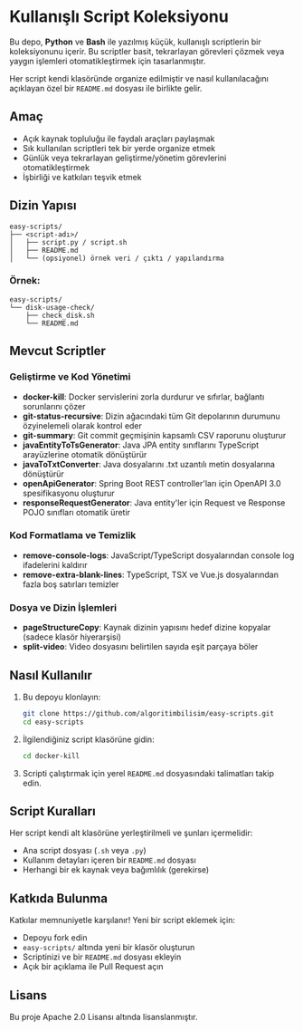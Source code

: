 # Kullanışlı Script Koleksiyonu

Bu depo, **Python** ve **Bash** ile yazılmış küçük, kullanışlı scriptlerin bir koleksiyonunu içerir. Bu scriptler basit, tekrarlayan görevleri çözmek veya yaygın işlemleri otomatikleştirmek için tasarlanmıştır.

Her script kendi klasöründe organize edilmiştir ve nasıl kullanılacağını açıklayan özel bir `README.md` dosyası ile birlikte gelir.

## Amaç

- Açık kaynak topluluğu ile faydalı araçları paylaşmak
- Sık kullanılan scriptleri tek bir yerde organize etmek
- Günlük veya tekrarlayan geliştirme/yönetim görevlerini otomatikleştirmek
- İşbirliği ve katkıları teşvik etmek

## Dizin Yapısı

```
easy-scripts/
├── <script-adı>/
│   ├── script.py / script.sh
│   ├── README.md
│   └── (opsiyonel) örnek veri / çıktı / yapılandırma
```

### Örnek:

```
easy-scripts/
└── disk-usage-check/
    ├── check_disk.sh
    └── README.md
```

## Mevcut Scriptler

### Geliştirme ve Kod Yönetimi
- **docker-kill**: Docker servislerini zorla durdurur ve sıfırlar, bağlantı sorunlarını çözer
- **git-status-recursive**: Dizin ağacındaki tüm Git depolarının durumunu özyinelemeli olarak kontrol eder
- **git-summary**: Git commit geçmişinin kapsamlı CSV raporunu oluşturur
- **javaEntityToTsGenerator**: Java JPA entity sınıflarını TypeScript arayüzlerine otomatik dönüştürür
- **javaToTxtConverter**: Java dosyalarını .txt uzantılı metin dosyalarına dönüştürür
- **openApiGenerator**: Spring Boot REST controller'ları için OpenAPI 3.0 spesifikasyonu oluşturur
- **responseRequestGenerator**: Java entity'ler için Request ve Response POJO sınıfları otomatik üretir

### Kod Formatlama ve Temizlik
- **remove-console-logs**: JavaScript/TypeScript dosyalarından console log ifadelerini kaldırır
- **remove-extra-blank-lines**: TypeScript, TSX ve Vue.js dosyalarından fazla boş satırları temizler

### Dosya ve Dizin İşlemleri
- **pageStructureCopy**: Kaynak dizinin yapısını hedef dizine kopyalar (sadece klasör hiyerarşisi)
- **split-video**: Video dosyasını belirtilen sayıda eşit parçaya böler

## Nasıl Kullanılır

1.  Bu depoyu klonlayın:
    ```bash
    git clone https://github.com/algoritimbilisim/easy-scripts.git
    cd easy-scripts
    ```

2.  İlgilendiğiniz script klasörüne gidin:
    ```bash
    cd docker-kill
    ```

3.  Scripti çalıştırmak için yerel `README.md` dosyasındaki talimatları takip edin.

## Script Kuralları

Her script kendi alt klasörüne yerleştirilmeli ve şunları içermelidir:

- Ana script dosyası (`.sh` veya `.py`)
- Kullanım detayları içeren bir `README.md` dosyası
- Herhangi bir ek kaynak veya bağımlılık (gerekirse)

## Katkıda Bulunma

Katkılar memnuniyetle karşılanır! Yeni bir script eklemek için:

- Depoyu fork edin
- `easy-scripts/` altında yeni bir klasör oluşturun
- Scriptinizi ve bir `README.md` dosyası ekleyin
- Açık bir açıklama ile Pull Request açın

## Lisans

Bu proje Apache 2.0 Lisansı altında lisanslanmıştır.